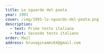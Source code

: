 ```yaml
---
title: Lo sguardo del poeta
year: 1991
cover: /img/1991-lo-sguardo-del-poeta.png
description:
  - text: Primo testo italiano
  - text: Secondo testo italiano
order: Mail
address: brunaginammi64@gmail.com
---
```

